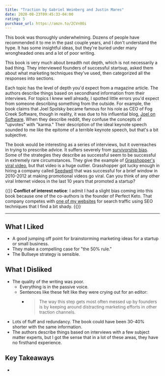 ```yaml
---
title: "Traction by Gabriel Weinberg and Justin Mares"
date: 2020-08-23T09:45:33-04:00
rating: 5
purchase_url: https://amzn.to/2CVn0Oi
---
```

This book was thoroughly underwhelming. Dozens of people have recommended it to me in the past couple years, and I don't understand the hype. It has some insightful ideas, but they're buried under many wrongheaded ones and a lot of poor writing.

<!--more-->

This book is very much about breadth not depth, which is not necessarily a bad thing. They interviewed founders of successful startsup, asked them about what marketing techniques they've used, then categorized all the responses into sections.

Each topic has the level of depth you'd expect from a magazine article. The authors describe things based on secondhand information from their interviews. For topics I knew well already, I spotted little errors you'd expect from someone describing something from the outside. For example, the book claims that Joel Spolsky became famous for his role as CEO of Fog Creek Software, though in reality, it was due to his influential blog, [Joel on Software](https://www.joelonsoftware.com/). When they describe reddit, they confuse the concepts of "upvotes" with "karma." Their description of the ideal keynote speech sounded to me like the epitome of a terrible keynote speech, but that's a bit subjective.

The book would be interesting as a series of interviews, but it overreaches in trying to prescribe advice. It suffers severely from [survivorship bias](https://en.wikipedia.org/wiki/Survivorship_bias). Some of the strategies they describe as successful seem to be successful in extremely rare circumstances. They give the example of [Grasshopper's viral video](https://www.youtube.com/watch?v=exmwSxv7XJI), but that video is a huge outlier. Grasshopper got lucky enough in hiring a company called [Seedwell](https://www.youtube.com/user/pantlessknights/about) that was successful for a brief window in 2010-2012 at making promotional videos go viral. Can you think of any other viral Internet videos in the last 10 years that promoted a startup?

{{<notice type="warning">}}
**Conflict of interest notice**: I admit I had a slight bias coming into this book because one of the co-authors is the founder of Perfect Keto. That company competes with [one of my websites](https://isitketo.org/) for search traffic using SEO techniques that I find a bit shady.
{{</notice>}}

---

## What I Liked

* A good jumping off point for brainstorming marketing ideas for a startup or small business.
* They make a compelling case for "the 50% rule."
* The Bullseye strategy is sensible.

## What I Disliked

* The quality of the writing was poor.
  * Everything is in the passive voice.
  * Sentences like these felt like they were crying out for an editor:
    * >The way this step gets most often messed up by founders is by keeping around distracting marketing efforts in other traction channels.
* Lots of fluff and redundancy. The book could have been 30-40% shorter with the same information.
* The authors describe things based on interviews with a few subject matter experts, but I got the sense that in a lot of these areas, they have no firsthand experience.

## Key Takeaways

*